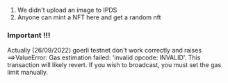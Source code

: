 1. We didn't upload an image to IPDS
2. Anyone can mint a NFT here and get a random nft


### Important !!!
Actually (26/09/2022) goerli testnet don't work correctly and raises ==>ValueError: Gas estimation failed: 'invalid opcode: INVALID'. This transaction will likely revert. If you wish to broadcast, you must set the gas limit manually.
